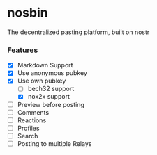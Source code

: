 # nosbin
The decentralized pasting platform, built on nostr

### Features
- [X] Markdown Support
- [X] Use anonymous pubkey
- [X] Use own pubkey
  - [ ] bech32 support
  - [X] nox2x support
- [ ] Preview before posting
- [ ] Comments
- [ ] Reactions
- [ ] Profiles
- [ ] Search
- [ ] Posting to multiple Relays
